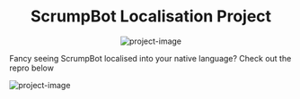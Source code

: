 <h1 id="title" align="center">ScrumpBot Localisation Project</h1>

<p align="center"><img src="https://socialify.git.ci/scrumpbot/localisation/image?description=1&amp;descriptionEditable=&amp;font=Raleway&amp;issues=1&amp;language=1&amp;name=1&amp;owner=1&amp;pattern=Brick%20Wall&amp;pulls=1&amp;theme=Dark" alt="project-image"></p>

<p id="description">Fancy seeing ScrumpBot localised into your native language? Check out the repro below</p>
<img src="https://github-readme-stats.vercel.app/api/pin/?username=scrumpbot&repo=localisation" alt="project-image">
